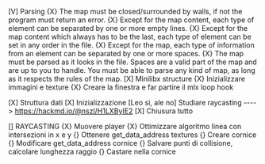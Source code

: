[V]	Parsing
    {X} The map must be closed/surrounded by walls, if not the program must return
        an error.
    {X} Except for the map content, each type of element can be separated by one or
        more empty lines.
    {X} Except for the map content which always has to be the last, each type of
        element can be set in any order in the file.
    {X} Except for the map, each type of information from an element can be separated
        by one or more spaces.
    {X} The map must be parsed as it looks in the file. Spaces are a valid part of the
        map and are up to you to handle. You must be able to parse any kind of map,
        as long as it respects the rules of the map.
[X]	Minilibx structure
    {X} Inizializzare immagini e texture
    {X} Creare la finestra e far partire il mlx loop hook
    
[X]	Struttura dati
[X]	Inizializzazione
[Leo si, ale no]	Studiare raycasting
    ----> https://hackmd.io/@nszl/H1LXByIE2
[X]	Chiusura tutto


[] RAYCASTING
	{X}	Muovere player
	{X}	Ottimizzare algoritmo linea con intersezioni in x e y
	{}	Ottenere get_data_address textures
	{}	Creare cornice
	{}	Modificare get_data_address cornice
	{}	Salvare punti di collisione, calcolare lunghezza raggio
	{}	Castare nella cornice